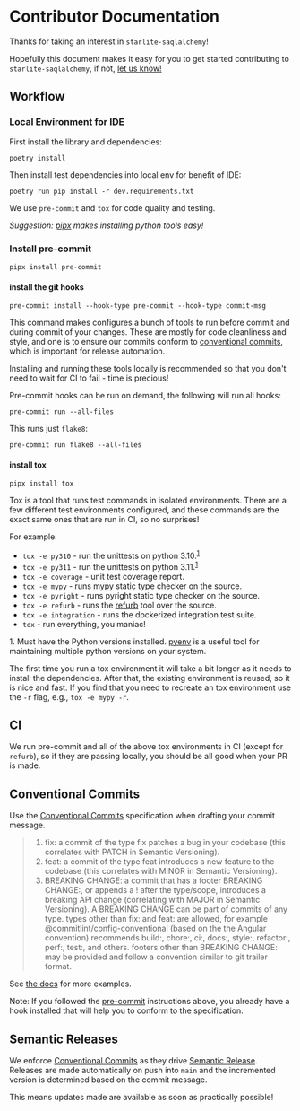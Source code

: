 # Contributor Documentation

Thanks for taking an interest in `starlite-saqlalchemy`!

Hopefully this document makes it easy for you to get started contributing to `starlite-saqlalchemy`,
if not, [let us know!](https://github.com/topsport-com-au/starlite-saqlalchemy/issues)

## Workflow

### Local Environment for IDE

First install the library and dependencies:

`poetry install`

Then install test dependencies into local env for benefit of IDE:

`poetry run pip install -r dev.requirements.txt`

We use `pre-commit` and `tox` for code quality and testing.

_Suggestion: [pipx](https://pypa.github.io/pipx/) makes installing python tools easy!_

### Install pre-commit

`pipx install pre-commit`

#### install the git hooks

`pre-commit install --hook-type pre-commit --hook-type commit-msg`

This command makes configures a bunch of tools to run before commit and during commit of your
changes. These are mostly for code cleanliness and style, and one is to ensure our commits conform
to [conventional commits](https://www.conventionalcommits.org), which is important for release
automation.

Installing and running these tools locally is recommended so that you don't need to wait for CI to
fail - time is precious!

Pre-commit hooks can be run on demand, the following will run all hooks:

`pre-commit run --all-files`

This runs just `flake8`:

`pre-commit run flake8 --all-files`

#### install tox

`pipx install tox`

Tox is a tool that runs test commands in isolated environments. There are a few different test
environments configured, and these commands are the exact same ones that are run in CI, so no
surprises!

For example:

- `tox -e py310` - run the unittests on python 3.10.<sup>[1](#tox1)</sup>
- `tox -e py311` - run the unittests on python 3.11.<sup>[1](#tox1)</sup>
- `tox -e coverage` - unit test coverage report.
- `tox -e mypy` - runs mypy static type checker on the source.
- `tox -e pyright` - runs pyright static type checker on the source.
- `tox -e refurb` - runs the [refurb](https://github.com/dosisod/refurb) tool over the source.
- `tox -e integration` - runs the dockerized integration test suite.
- `tox` - run everything, you maniac!

<a name="tox1">1</a>. Must have the Python versions installed.
[pyenv](https://github.com/pyenv/pyenv) is a useful tool for maintaining multiple python versions on
your system.

The first time you run a tox environment it will take a bit longer as it needs to install the
dependencies. After that, the existing environment is reused, so it is nice and fast. If you find
that you need to recreate an tox environment use the `-r` flag, e.g., `tox -e mypy -r`.

## CI

We run pre-commit and all of the above tox environments in CI (except for `refurb`), so if they are
passing locally, you should be all good when your PR is made.

## Conventional Commits

Use the [Conventional Commits](https://www.conventionalcommits.org/en/v1.0.0/) specification when
drafting your commit message.

> 1. fix: a commit of the type fix patches a bug in your codebase (this correlates with PATCH in
>    Semantic Versioning).
> 2. feat: a commit of the type feat introduces a new feature to the codebase (this correlates with
>    MINOR in Semantic Versioning).
> 3. BREAKING CHANGE: a commit that has a footer BREAKING CHANGE:, or appends a ! after the
>    type/scope, introduces a breaking API change (correlating with MAJOR in Semantic Versioning). A BREAKING CHANGE can be part of commits of any type.
>    types other than fix: and feat: are allowed, for example @commitlint/config-conventional (based on the the Angular convention) recommends build:, chore:, ci:, docs:, style:, refactor:, perf:, test:, and others.
>    footers other than BREAKING CHANGE: <description> may be provided and follow a convention similar to git trailer format.

See [the docs](https://www.conventionalcommits.org/en/v1.0.0/) for more examples.

Note: If you followed the [pre-commit](#install-pre-commit) instructions above, you already have a
hook installed that will help you to conform to the specification.

## Semantic Releases

We enforce [Conventional Commits](#conventional-commits) as they drive
[Semantic Release](https://python-semantic-release.readthedocs.io/en/latest/#). Releases are made
automatically on push into `main` and the incremented version is determined based on the commit
message.

This means updates made are available as soon as practically possible!

